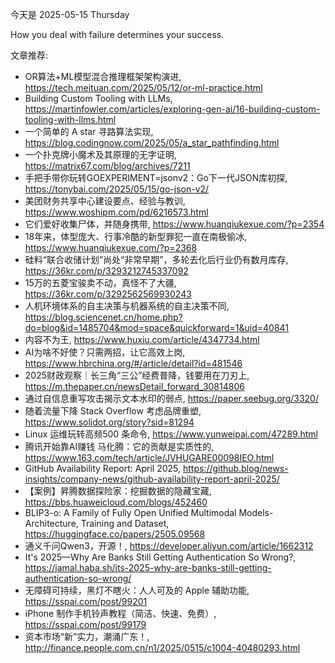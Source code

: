 今天是 2025-05-15 Thursday

How you deal with failure determines your success.

文章推荐:
- OR算法+ML模型混合推理框架架构演进, https://tech.meituan.com/2025/05/12/or-ml-practice.html
- Building Custom Tooling with LLMs, https://martinfowler.com/articles/exploring-gen-ai/16-building-custom-tooling-with-llms.html
- 一个简单的 A star 寻路算法实现, https://blog.codingnow.com/2025/05/a_star_pathfinding.html
- 一个扑克牌小魔术及其原理的无字证明, https://matrix67.com/blog/archives/7211
- 手把手带你玩转GOEXPERIMENT=jsonv2：Go下一代JSON库初探, https://tonybai.com/2025/05/15/go-json-v2/
- 美团财务共享中心建设要点、经验与教训, https://www.woshipm.com/pd/6216573.html
- 它们爱好收集尸体，并随身携带, https://www.huanqiukexue.com/?p=2354
- 18年来，体型庞大、行事冷酷的新型罪犯一直在南极偷冰, https://www.huanqiukexue.com/?p=2368
- 硅料“联合收储计划”尚处“非常早期”，多轮去化后行业仍有数月库存, https://36kr.com/p/3293212745337092
- 15万的五菱宝骏卖不动，真怪不了大疆, https://36kr.com/p/3292562569930243
- 人机环境体系的自主决策与机器系统的自主决策不同, https://blog.sciencenet.cn/home.php?do=blog&id=1485704&mod=space&quickforward=1&uid=40841
- 内容不为王, https://www.huxiu.com/article/4347734.html
- AI为啥不好使？只需两招，让它高效上岗, https://www.hbrchina.org/#/article/detail?id=481546
- 2025财政观察｜长三角“三公”经费普降，钱要用在刀刃上, https://m.thepaper.cn/newsDetail_forward_30814806
- 通过自信息重写攻击揭示文本水印的弱点, https://paper.seebug.org/3320/
- 随着流量下降 Stack Overflow 考虑品牌重塑, https://www.solidot.org/story?sid=81294
- Linux 运维玩转高频500 条命令, https://www.yunweipai.com/47289.html
- 腾讯开始靠AI赚钱 马化腾：它的贡献是实质性的, https://www.163.com/tech/article/JVHUGARE00098IEO.html
- GitHub Availability Report: April 2025, https://github.blog/news-insights/company-news/github-availability-report-april-2025/
- 【案例】昇腾数据探险家：挖掘数据的隐藏宝藏, https://bbs.huaweicloud.com/blogs/452460
- BLIP3-o: A Family of Fully Open Unified Multimodal Models-Architecture,
  Training and Dataset, https://huggingface.co/papers/2505.09568
- 通义千问Qwen3，开源！, https://developer.aliyun.com/article/1662312
- It's 2025—Why Are Banks Still Getting Authentication So Wrong?, https://jamal.haba.sh/its-2025-why-are-banks-still-getting-authentication-so-wrong/
- 无障碍可持续，黑灯不瞎火：人人可及的 Apple 辅助功能, https://sspai.com/post/99201
- iPhone 制作手机铃声教程（简洁、快速、免费）, https://sspai.com/post/99179
- 资本市场“新”实力，潮涌广东！, http://finance.people.com.cn/n1/2025/0515/c1004-40480293.html
